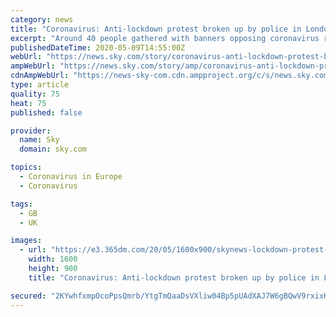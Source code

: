 ```yaml
---
category: news
title: "Coronavirus: Anti-lockdown protest broken up by police in London"
excerpt: "Around 40 people gathered with banners opposing coronavirus rules, with some repeating baseless 5G conpiracy theories."
publishedDateTime: 2020-05-09T14:55:00Z
webUrl: "https://news.sky.com/story/coronavirus-anti-lockdown-protest-broken-up-by-police-in-london-11985737"
ampWebUrl: "https://news.sky.com/story/amp/coronavirus-anti-lockdown-protest-broken-up-by-police-in-london-11985737"
cdnAmpWebUrl: "https://news-sky-com.cdn.ampproject.org/c/s/news.sky.com/story/amp/coronavirus-anti-lockdown-protest-broken-up-by-police-in-london-11985737"
type: article
quality: 75
heat: 75
published: false

provider:
  name: Sky
  domain: sky.com

topics:
  - Coronavirus in Europe
  - Coronavirus

tags:
  - GB
  - UK

images:
  - url: "https://e3.365dm.com/20/05/1600x900/skynews-lockdown-protest-coronavirus_4986861.jpg?20200509144900"
    width: 1600
    height: 900
    title: "Coronavirus: Anti-lockdown protest broken up by police in London"

secured: "2KYwhfxmpOcoPpsQmrb/YtgTmQaaDsVXliw04Bp5pUAdXAJ7W6gBQwV9rxixK4TxSWtHWvaFblSkMt+F1dlZbSNP+V6PbaRoLUMRRE0bU2TJnHD0/AoYB7vQ10byEm531LDMWlTo3X7r7uUVTDf9RKZZw6+gzshOrj7YWzd+dbhygXKzcw+ihj7g7JASRXJr6jC5HO6F7XW5M8duJUfb9jJL9bTlxceOU02vtxEjaWtpfAJNsRvX8LRzq7Z04LqrjcSX9qNvPpKIU+CBfo5uwB2WWUXOamTzoclhzUk40CZrAAKQKkmn7qj97LEcpF0W;moKMgW4blHVz1VUxgajYyA=="
---
```


